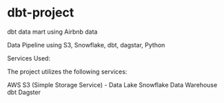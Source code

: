 # dbt-project
dbt data mart using Airbnb data


Data Pipeline using S3, Snowflake, dbt, dagstar, Python

Services Used:

The project utilizes the following services:

AWS S3 (Simple Storage Service) - Data Lake
Snowflake Data Warehouse
dbt
Dagster
